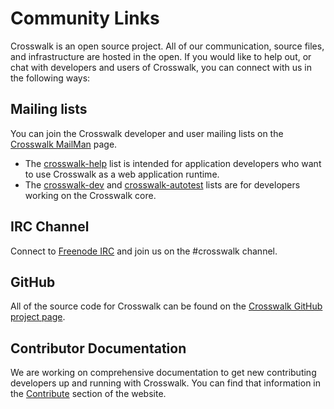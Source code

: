 # Community Links
Crosswalk is an open source project. All of our communication, source files, and infrastructure are hosted in the open. If you would like to help out, or chat with developers and users of Crosswalk, you can connect with us in the following ways:

## Mailing lists
You can join the Crosswalk developer and user mailing lists on the [Crosswalk MailMan](http://lists.crosswalk-project.org) page.

*   The [crosswalk-help](https://lists.crosswalk-project.org/mailman/listinfo/crosswalk-help) list is intended for application developers who want to use Crosswalk as a web application runtime.
*   The [crosswalk-dev](https://lists.crosswalk-project.org/mailman/listinfo/crosswalk-dev) and [crosswalk-autotest](https://lists.crosswalk-project.org/mailman/listinfo/crosswalk-autotest) lists are for developers working on the Crosswalk core.

## IRC Channel
Connect to [Freenode IRC](irc://freenode.net) and join us on the #crosswalk channel.

## GitHub
All of the source code for Crosswalk can be found on the [Crosswalk GitHub project page](http://github.com/crosswalk-project).

## Contributor Documentation
We are working on comprehensive documentation to get new contributing developers up and running with Crosswalk. You can find that information in the [Contribute](/contribute) section of the website.
